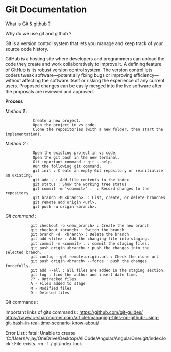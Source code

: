 # Git Documentation


What is Git & github ?


Why do we use git and github ?

Git is a version control system that lets you manage and keep track of your source code history.

GitHub is a hosting site where developers and programmers can upload the code they create and work collaboratively to improve it. A defining feature of GitHub is its robust version control system. The version control lets coders tweak software—potentially fixing bugs or improving efficiency—without affecting the software itself or risking the experience of any current users. Proposed changes can be easily merged into the live software after the proposals are reviewed and approved.

**Process**
   
   *Method 1 :*
        
                Create a new project.
                Open the project in vs code.
                Clone the repositories (with a new folder, then start the implementation).
                
   *Method 2 :*
                
                Open the existing project in vs code.
                Open the git bash in the new terminal.
                Git important command : git --help.
                Run the following git command.
                git init : Create an empty Git repository or reinitialize an existing.
                git add . : Add file contents to the index
                git status : Show the working tree status
                git commit -m ‘<commit>’ .  : Record changes to the repository
                git branch -M <branch>. : List, create, or delete branches
                git remote add origin <url>.
                git push -u origin <branch>.
                
   *Git command :*

               git checkout -b <new_branch> : Create the new branch
               git checkout <branch> : Switch the branch
               git branch -d  <branch> : Delete the branch
               git add <file> : Add the changing file into staging.
               git commit -m <commit> . : commit the staging files.
               git push origin <branch> : push the changes into the selected branch.
               git config --get remote.origin.url : Check the clone url
               git push origin <branch> --force : push the changes forcefully.
               git add --all : all files are added in the staging section.
               git log : find the author and insert date time.
               ?? - Untracked files
               A - Files added to stage 
               M - Modified files 
               D - Deleted files
Git commands : 


Important links of gits commands : 
https://github.com/git-guides/
https://www.c-sharpcorner.com/article/managing-files-on-github-using-git-bash-in-real-time-scenario-know-about/



Error List : 
fatal: Unable to create 'C:/Users/vijay/OneDrive/Desktop/All.Code/Angular/AngularOne/.git/index.lock': File exists.
rm -f ./.git/index.lock



